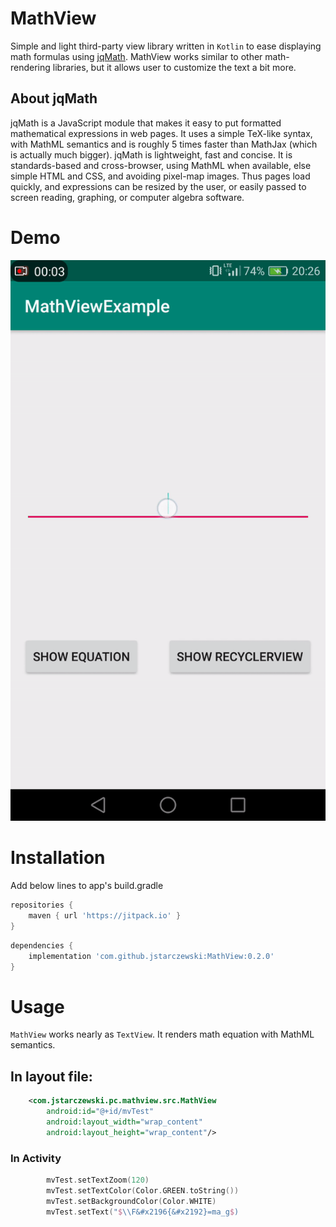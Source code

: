 # MathView
Simple and light third-party view library written in `Kotlin` to ease displaying math formulas using [jqMath](https://mathscribe.com/author/jqmath.html). MathView works similar to other math-rendering libraries, but it allows user to customize the text a bit more. 

## About jqMath
jqMath is a JavaScript module that makes it easy to put formatted mathematical expressions in web pages. It uses a simple TeX-like syntax, with MathML semantics and is roughly 5 times faster than MathJax (which is actually much bigger). jqMath is lightweight, fast and concise. It is standards-based and cross-browser, using MathML when available, else simple HTML and CSS, and avoiding pixel-map images. Thus pages load quickly, and expressions can be resized by the user, or easily passed to screen reading, graphing, or computer algebra software. 

# Demo
![Demo RecyclerView](/MathViewGif.gif)

# Installation

Add below lines to app's build.gradle

```groovy
repositories {
	maven { url 'https://jitpack.io' }
}
```
```groovy
dependencies {
	implementation 'com.github.jstarczewski:MathView:0.2.0'
}
```
# Usage
`MathView` works nearly as `TextView`. It renders math equation with MathML semantics.

## In layout file: 

```xml
	<com.jstarczewski.pc.mathview.src.MathView
        android:id="@+id/mvTest"
        android:layout_width="wrap_content"
        android:layout_height="wrap_content"/>
```

### In Activity
```kotlin
        mvTest.setTextZoom(120)
        mvTest.setTextColor(Color.GREEN.toString())
        mvTest.setBackgroundColor(Color.WHITE)
        mvTest.setText("$\\F&#x2196{&#x2192}=ma_g$)

```


